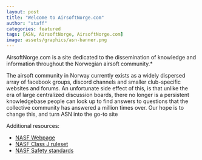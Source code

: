 ```yaml
---
layout: post
title: "Welcome to AirsoftNorge.com"
author: "staff"
categories: featured
tags: [ASN, AirsoftNorge, AirsoftNorge.com]
image: assets/graphics/asn-banner.png
---
```



AirsoftNorge.com is a site dedicated to the dissemination of knowledge and information throughout the Norwegian airsoft community.*

The airsoft community in Norway currently exists as a widely dispersed array of facebook groups, discord channels and smaller club-specific websites and forums.
An unfortunate side effect of this, is that unlike the era of large centralized discussion boards, there no longer is a persistent knowledgebase people can look up to find answers to questions that the collective community has answered a million times over.
Our hope is to change this, and turn ASN into the go-to site 




Additional resources:
* [NASF Webpage](www.nasf.no)
* [NASF Class J ruleset](https://nasf.no/filedump/forskrift_vaapen_klasse_J.pdf)
* [NASF Safety standards](https://nasf.no/filedump/forskrift_sikkerhet.pdf)
